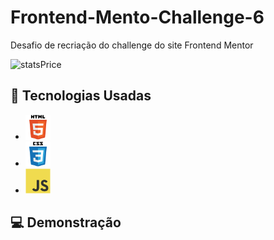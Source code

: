 # Frontend-Mento-Challenge-6
Desafio de recriação do challenge do site Frontend Mentor

![statsPrice](https://user-images.githubusercontent.com/108760255/202318162-5efe831e-cdb9-457f-9e28-2e74052b88c8.png)

## 🚀 Tecnologias Usadas

<ul>
  <li><img src="https://raw.githubusercontent.com/devicons/devicon/master/icons/html5/html5-original-wordmark.svg" alt="html5" width="40" height="40"/></li>
  <li><img src="https://raw.githubusercontent.com/devicons/devicon/master/icons/css3/css3-original-wordmark.svg" alt="css3" width="40" height="40"/></li>
  <li><img src="https://raw.githubusercontent.com/devicons/devicon/master/icons/javascript/javascript-original.svg" alt="javascript" width="40" height="40"/></li>
</ul>

## 💻 Demonstração
